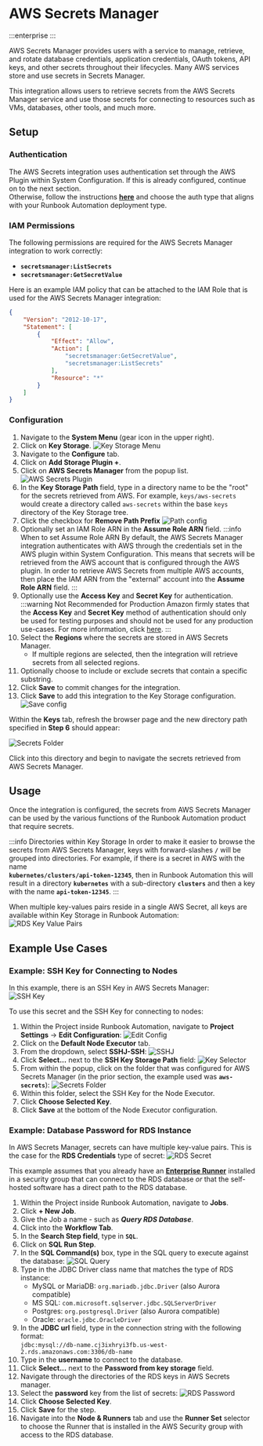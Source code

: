 # AWS Secrets Manager

:::enterprise
:::

AWS Secrets Manager provides users with a service to manage, retrieve, and rotate database credentials, application credentials, OAuth tokens, API keys, and other secrets throughout their lifecycles. Many AWS services store and use secrets in Secrets Manager.

This integration allows users to retrieve secrets from the AWS Secrets Manager service and use those secrets for connecting to resources such as VMs, databases, other tools, and much more.

## Setup

### Authentication
The AWS Secrets integration uses authentication set through the AWS Plugin within System Configuration. If this is already configured, continue on to the next section.<br>
Otherwise, follow the instructions [**here**](/manual/plugins/aws-plugins-overview.html#setup) and choose the auth type that aligns with your Runbook Automation deployment type.

### IAM Permissions 

The following permissions are required for the AWS Secrets Manager integration to work correctly:

* **`secretsmanager:ListSecrets`**
* **`secretsmanager:GetSecretValue`** 

Here is an example IAM policy that can be attached to the IAM Role that is used for the AWS Secrets Manager integration:

```json
{
    "Version": "2012-10-17",
    "Statement": [
        {
            "Effect": "Allow",
            "Action": [
                "secretsmanager:GetSecretValue",
                "secretsmanager:ListSecrets"
            ],
            "Resource": "*"
        }
    ]
}
```

### Configuration
1. Navigate to the **System Menu** (gear icon in the upper right).
2. Click on **Key Storage**.
![Key Storage Menu](/assets/img/key-storage-menu.png)
3. Navigate to the **Configure** tab.
4. Click on **Add Storage Plugin +**.
5. Click on **AWS Secrets Manager** from the popup list.
![AWS Secrets Plugin](/assets/img/aws-secrets-manager-plugin.png)
6. In the **Key Storage Path** field, type in a directory name to be the "root" for the secrets retrieved from AWS. For example, `keys/aws-secrets` would create a directory called `aws-secrets` within the base `keys` directory of the Key Storage tree.
7. Click the checkbox for **Remove Path Prefix**
![Path config](/assets/img/aws-secrets-path-config.png)
8. Optionally set an IAM Role ARN in the **Assume Role ARN** field.
    :::info When to set Assume Role ARN
    By default, the AWS Secrets Manager integration authenticates with AWS through the credentials set in the AWS plugin within System Configuration.
    This means that secrets will be retrieved from the AWS account that is configured through the AWS plugin. 
    In order to retrieve AWS Secrets from multiple AWS accounts, then place the IAM ARN from the "external" account into the **Assume Role ARN** field.
    :::
9. Optionally use the **Access Key** and **Secret Key** for authentication.
    :::warning Not Recommended for Production
    Amazon firmly states that the **Access Key** and **Secret Key** method of authentication should only be used for testing purposes and should not be used for any production use-cases.
    For more information, click [here](https://docs.aws.amazon.com/IAM/latest/UserGuide/security-creds.html#sec-alternatives-to-long-term-access-keys).
    :::
10. Select the **Regions** where the secrets are stored in AWS Secrets Manager.
    * If multiple regions are selected, then the integration will retrieve secrets from all selected regions.
11. Optionally choose to include or exclude secrets that contain a specific substring.
12. Click **Save** to commit changes for the integration.
13. Click **Save** to add this integration to the Key Storage configuration.
![Save config](/assets/img/aws-secrets-save-config.png)

Within the **Keys** tab, refresh the browser page and the new directory path specified in **Step 6** should appear:

![Secrets Folder](/assets/img/aws-secrets-folder.png)<br>

Click into this directory and begin to navigate the secrets retrieved from AWS Secrets Manager.

## Usage

Once the integration is configured, the secrets from AWS Secrets Manager can be used by the various functions of the Runbook Automation product that require secrets.

:::info Directories within Key Storage
In order to make it easier to browse the secrets from AWS Secrets Manager, keys with forward-slashes **`/`** will be grouped into directories.
For example, if there is a secret in AWS with the name <br> **`kubernetes/clusters/api-token-12345`**, then in Runbook Automation this will result in a directory **`kubernetes`**
with a sub-directory **`clusters`** and then a key with the name **`api-token-12345`**.
:::

When multiple key-values pairs reside in a single AWS Secret, all keys are available within Key Storage in Runbook Automation:<br>
![RDS Key Value Pairs](/assets/img/rds-key-value-pairs-key-storage.png)<br>

## Example Use Cases

### Example: SSH Key for Connecting to Nodes

In this example, there is an SSH Key in AWS Secrets Manager:
<br>![SSH Key](/assets/img/aws-secrets-ssh-key.png)

To use this secret and the SSH Key for connecting to nodes:

1. Within the Project inside Runbook Automation, navigate to **Project Settings** -> **Edit Configuration**:
![Edit Config](/assets/img/project-edit-config.png)
2. Click on the **Default Node Executor** tab.
3. From the dropdown, select **SSHJ-SSH**:
![SSHJ](/assets/img/sshj-node-executor.png)
4. Click **Select...** next to the **SSH Key Storage Path** field:
![Key Selector](/assets/img/ssh-key-storage-selector.png)
5. From within the popup, click on the folder that was configured for AWS Secrets Manager (in the prior section, the example used was **`aws-secrets`**):
![Secrets Folder](/assets/img/aws-secrets-folder-popup.png)
6. Within this folder, select the SSH Key for the Node Executor.
7. Click **Choose Selected Key**.
8. Click **Save** at the bottom of the Node Executor configuration.

### Example: Database Password for RDS Instance

In AWS Secrets Manager, secrets can have multiple key-value pairs. This is the case for the **RDS Credentials** type of secret:
![RDS Secret](/assets/img/rds-secret-type.png)<br>

This example assumes that you already have an [**Enterprise Runner**](/administration/runner/runner-intro.html) installed in a security group that can connect to the RDS database _or_ that the self-hosted software has a direct path to the RDS database.

1. Within the Project inside Runbook Automation, navigate to **Jobs**.
2. Click **+ New Job**.
3. Give the Job a name - such as **_Query RDS Database_**.
4. Click into the **Workflow Tab**.
5. In the **Search Step field**, type in **`SQL`**.
6. Click on **SQL Run Step**.
7. In the **SQL Command(s)** box, type in the SQL query to execute against the database:
![SQL Query](/assets/img/sql-run-step-example.png)
8. Type in the JDBC Driver class name that matches the type of RDS instance:
   * MySQL or MariaDB: `org.mariadb.jdbc.Driver` (also Aurora compatible) 
   * MS SQL: `com.microsoft.sqlserver.jdbc.SQLServerDriver`
   * Postgres: `org.postgresql.Driver` (also Aurora compatible)
   * Oracle: `oracle.jdbc.OracleDriver`
9. In the **JDBC url** field, type in the connection string with the following format:<br> `jdbc:mysql://db-name.cj3ixhryi3fb.us-west-2.rds.amazonaws.com:3306/db-name`
10. Type in the **username** to connect to the database. 
11. Click **Select...** next to the **Password from key storage** field.
12. Navigate through the directories of the RDS keys in AWS Secrets manager.
13. Select the **password** key from the list of secrets:
![RDS Password](/assets/img/select-rds-password.png)
14. Click **Choose Selected Key**.
15. Click **Save** for the step. 
16. Navigate into the **Node & Runners** tab and use the **Runner Set** selector to choose the Runner that is installed in the AWS Security group with access to the RDS database.